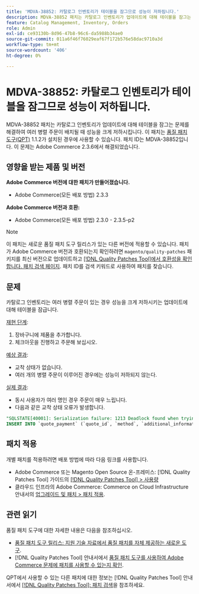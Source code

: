 ```yaml
---
title: 'MDVA-38852: 카탈로그 인벤토리가 테이블을 잠그므로 성능이 저하됩니다.'
description: MDVA-38852 패치는 카탈로그 인벤토리가 업데이트에 대해 테이블을 잠그는 문제를 해결하여 여러 병렬 주문이 배치될 때 성능을 크게 저하시킵니다. 이 패치는 [Quality Patches Tool (QPT)](https://experienceleague.adobe.com/en/docs/commerce-operations/tools/quality-patches-tool/quality-patches-tool-to-self-serve-quality-patches) 1.1.2가 설치된 경우 사용할 수 있습니다. 패치 ID는 MDVA-38852입니다. 이 문제는 Adobe Commerce 2.3.6에서 해결되었습니다.
feature: Catalog Management, Inventory, Orders
role: Admin
exl-id: ce93130b-8d96-47b8-96c6-da5988b34ae0
source-git-commit: 011a6f46f76029eaf67f172b576e58dac9710a3d
workflow-type: tm+mt
source-wordcount: '406'
ht-degree: 0%

---
```


# MDVA-38852: 카탈로그 인벤토리가 테이블을 잠그므로 성능이 저하됩니다.

MDVA-38852 패치는 카탈로그 인벤토리가 업데이트에 대해 테이블을 잠그는 문제를 해결하여 여러 병렬 주문이 배치될 때 성능을 크게 저하시킵니다. 이 패치는 [품질 패치 도구(QPT)](https://experienceleague.adobe.com/en/docs/commerce-operations/tools/quality-patches-tool/quality-patches-tool-to-self-serve-quality-patches) 1.1.2가 설치된 경우에 사용할 수 있습니다. 패치 ID는 MDVA-38852입니다. 이 문제는 Adobe Commerce 2.3.6에서 해결되었습니다.

## 영향을 받는 제품 및 버전

**Adobe Commerce 버전에 대한 패치가 만들어졌습니다.**

* Adobe Commerce(모든 배포 방법) 2.3.3

**Adobe Commerce 버전과 호환:**

* Adobe Commerce(모든 배포 방법) 2.3.0 - 2.3.5-p2

>[!NOTE]
>
>이 패치는 새로운 품질 패치 도구 릴리스가 있는 다른 버전에 적용할 수 있습니다. 패치가 Adobe Commerce 버전과 호환되는지 확인하려면 `magento/quality-patches` 패키지를 최신 버전으로 업데이트하고 [[!DNL Quality Patches Tool]에서 호환성을 확인합니다. 패치 검색 페이지](https://experienceleague.adobe.com/en/docs/commerce-operations/tools/quality-patches-tool/quality-patches-tool-to-self-serve-quality-patches). 패치 ID를 검색 키워드로 사용하여 패치를 찾습니다.

## 문제

카탈로그 인벤토리는 여러 병렬 주문이 있는 경우 성능을 크게 저하시키는 업데이트에 대해 테이블을 잠급니다.

<u>재현 단계</u>:

1. 장바구니에 제품을 추가합니다.
1. 체크아웃을 진행하고 주문해 보십시오.

<u>예상 결과</u>:

* 교착 상태가 없습니다.
* 여러 개의 병렬 주문이 이루어진 경우에는 성능이 저하되지 않는다.

<u>실제 결과</u>:

* 동시 사용자가 여러 명인 경우 주문이 매우 느립니다.
* 다음과 같은 교착 상태 오류가 발생합니다.

```SQL
"SQLSTATE[40001]: Serialization failure: 1213 Deadlock found when trying to get lock; try restarting transaction, query was:
INSERT INTO `quote_payment` (`quote_id`, `method`, `additional_information`) VALUES (?, ?, ?)"
```

## 패치 적용

개별 패치를 적용하려면 배포 방법에 따라 다음 링크를 사용합니다.

* Adobe Commerce 또는 Magento Open Source 온-프레미스: [!DNL Quality Patches Tool] 가이드의 [[!DNL Quality Patches Tool] > 사용량](/help/tools/quality-patches-tool/usage.md)
* 클라우드 인프라의 Adobe Commerce: Commerce on Cloud Infrastructure 안내서의 [업그레이드 및 패치 > 패치 적용](https://experienceleague.adobe.com/docs/commerce-cloud-service/user-guide/develop/upgrade/apply-patches.html).

## 관련 읽기

품질 패치 도구에 대한 자세한 내용은 다음을 참조하십시오.

* [품질 패치 도구 릴리스: 지원 기술 자료에서 품질 패치를 자체 제공하는 새로운 도구](https://experienceleague.adobe.com/en/docs/commerce-operations/tools/quality-patches-tool/quality-patches-tool-to-self-serve-quality-patches).
* [!DNL Quality Patches Tool] 안내서에서 [품질 패치 도구를 사용하여 Adobe Commerce 문제에 패치를 사용할 수 있는지 확인](/help/tools/quality-patches-tool/patches-available-in-qpt/check-patch-for-magento-issue-with-magento-quality-patches.md).

QPT에서 사용할 수 있는 다른 패치에 대한 정보는 [!DNL Quality Patches Tool] 안내서에서 [[!DNL Quality Patches Tool]: 패치 검색](https://experienceleague.adobe.com/tools/commerce-quality-patches/index.html)을 참조하세요.
